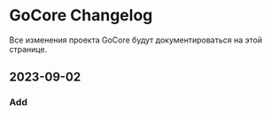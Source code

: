# GoCore Changelog
Все изменения проекта GoCore будут документироваться на этой странице.

## 2023-09-02
### Add